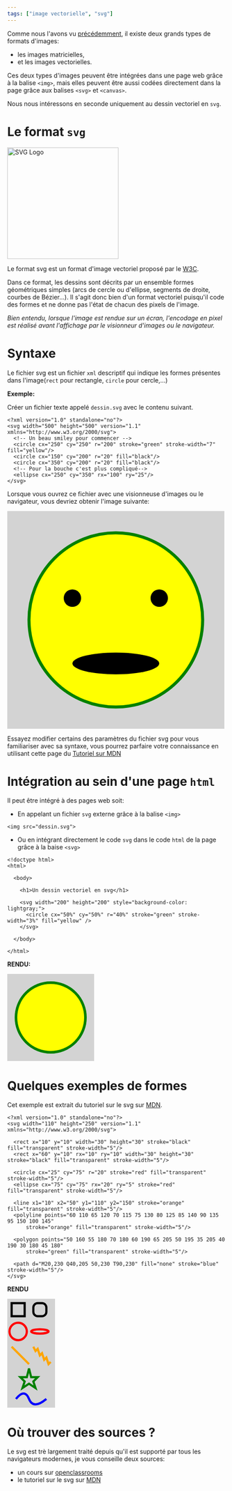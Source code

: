 ```yaml
---
tags: ["image vectorielle", "svg"]
---
```



Comme nous l'avons vu [précédemment](./1-Presentation), il existe deux grands types de formats d'images:

- les images matricielles,
- et les images vectorielles.

Ces deux types d'images peuvent être intégrées dans une page web grâce à la balise `<img>`, mais elles peuvent être aussi codées directement dans la page grâce aux balises `<svg>` et `<canvas>`.


Nous nous intéressons en seconde uniquement au dessin vectoriel en `svg`.

# Le format `svg`

<a title="W3C [CC-BY-2.5 (http://creativecommons.org/licenses/by/2.5)], via Wikimedia Commons" href="http://commons.wikimedia.org/wiki/File%3ASVG_Logo.svg"><img width="256" alt="SVG Logo" src="//upload.wikimedia.org/wikipedia/commons/thumb/4/4f/SVG_Logo.svg/256px-SVG_Logo.svg.png"/></a>

Le format svg est un format d'image vectoriel proposé par le [W3C](https://www.w3.org/).

Dans ce format, les dessins sont décrits par un ensemble formes géométriques simples (arcs de cercle ou d'ellipse, segments de droite, courbes de Bézier...). Il s'agit donc bien d'un format vectoriel puisqu'il code des formes et ne donne pas l'état de chacun des pixels de l'image.

*Bien entendu, lorsque l'image est rendue sur un écran, l'encodage en pixel est réalisé avant l'affichage par le visionneur d'images ou le navigateur.*

# Syntaxe

Le fichier svg est un fichier `xml` descriptif qui indique les formes présentes dans l'image(`rect` pour rectangle, `circle` pour cercle,...)

**Exemple:**

Créer un fichier texte appelé `dessin.svg` avec le contenu suivant.

```
<?xml version="1.0" standalone="no"?>
<svg width="500" height="500" version="1.1" xmlns="http://www.w3.org/2000/svg">
  <!-- Un beau smiley pour commencer -->
  <circle cx="250" cy="250" r="200" stroke="green" stroke-width="7" fill="yellow"/>
  <circle cx="150" cy="200" r="20" fill="black"/>
  <circle cx="350" cy="200" r="20" fill="black"/>
  <!-- Pour la bouche c'est plus compliqué-->
  <ellipse cx="250" cy="350" rx="100" ry="25"/>
</svg>
```

Lorsque vous ouvrez ce fichier avec une visionneuse d'images ou le navigateur, vous devriez obtenir l'image suivante:

<svg width="500" height="500" style='background-color: lightgray;' version="1.1" xmlns="http://www.w3.org/2000/svg">
  <!-- Un beau smiley pour commencer -->
  <circle cx="250" cy="250" r="200" stroke="green" stroke-width="7" fill="yellow"/>
  <circle cx="150" cy="200" r="20" fill="black"/>
  <circle cx="350" cy="200" r="20" fill="black"/>
  <!-- Pour la bouche c'est plus compliqué-->
  <ellipse cx="250" cy="350" rx="100" ry="25"/>
</svg>

Essayez modifier certains des paramètres du fichier svg pour vous familiariser
avec sa syntaxe, vous pourrez parfaire votre connaissance en utilisant cette
page du [Tutoriel sur MDN](https://developer.mozilla.org/fr/docs/Web/SVG/Tutoriel/Formes_de_base)


# Intégration au sein d'une page `html`

Il peut être intégré à des pages web soit:

- En appelant un fichier `svg` externe grâce à la balise `<img>`

```
<img src="dessin.svg">
```



- Ou en intégrant directement le code `svg` dans le code `html` de la page grâce à la baise `<svg>`

```
<!doctype html>
<html>

  <body>

    <h1>Un dessin vectoriel en svg</h1>

    <svg width="200" height="200" style="background-color: lightgray;">
      <circle cx="50%" cy="50%" r="40%" stroke="green" stroke-width="3%" fill="yellow" />
    </svg>

  </body>

</html>

```

**RENDU:**

<svg width="200" height="200" style="background-color: lightgray;">
<circle cx="50%" cy="50%" r="40%" stroke="green" stroke-width="3%" fill="yellow" />
</svg>

# Quelques exemples de formes

Cet exemple est extrait du tutoriel sur le svg sur [MDN](https://developer.mozilla.org/fr/docs/Web/SVG/Tutoriel).

```
<?xml version="1.0" standalone="no"?>
<svg width="110" height="250" version="1.1" xmlns="http://www.w3.org/2000/svg">

  <rect x="10" y="10" width="30" height="30" stroke="black" fill="transparent" stroke-width="5"/>
  <rect x="60" y="10" rx="10" ry="10" width="30" height="30" stroke="black" fill="transparent" stroke-width="5"/>

  <circle cx="25" cy="75" r="20" stroke="red" fill="transparent" stroke-width="5"/>
  <ellipse cx="75" cy="75" rx="20" ry="5" stroke="red" fill="transparent" stroke-width="5"/>

  <line x1="10" x2="50" y1="110" y2="150" stroke="orange" fill="transparent" stroke-width="5"/>
  <polyline points="60 110 65 120 70 115 75 130 80 125 85 140 90 135 95 150 100 145"
      stroke="orange" fill="transparent" stroke-width="5"/>

  <polygon points="50 160 55 180 70 180 60 190 65 205 50 195 35 205 40 190 30 180 45 180"
      stroke="green" fill="transparent" stroke-width="5"/>

  <path d="M20,230 Q40,205 50,230 T90,230" fill="none" stroke="blue" stroke-width="5"/>
</svg>
```

**RENDU**

<svg width="110" height="250" style="background-color: lightgray;" class="center">
<rect x="10" y="10" width="30" height="30" stroke="black" fill="transparent" stroke-width="5"/>
<rect x="60" y="10" rx="10" ry="10" width="30" height="30" stroke="black" fill="transparent" stroke-width="5"/>
<circle cx="25" cy="75" r="20" stroke="red" fill="transparent" stroke-width="5"/>
<ellipse cx="75" cy="75" rx="20" ry="5" stroke="red" fill="transparent" stroke-width="5"/>
<line x1="10" x2="50" y1="110" y2="150" stroke="orange" fill="transparent" stroke-width="5"/>
<polyline points="60 110 65 120 70 115 75 130 80 125 85 140 90 135 95 150 100 145" stroke="orange" fill="transparent" stroke-width="5"/>
<polygon points="50 160 55 180 70 180 60 190 65 205 50 195 35 205 40 190 30 180 45 180" stroke="green" fill="transparent" stroke-width="5"/>
<path d="M20,230 Q40,205 50,230 T90,230" fill="none" stroke="blue" stroke-width="5"/>
</svg>


# Où trouver des sources ?

Le svg est trè largement traité depuis qu'il est supporté par tous les navigateurs modernes, je vous conseille deux sources:

- un cours sur [openclassrooms](https://openclassrooms.com/courses/le-svg?status=published)
- le tutoriel sur le svg sur [MDN](https://developer.mozilla.org/fr/docs/Web/SVG/Tutoriel)
